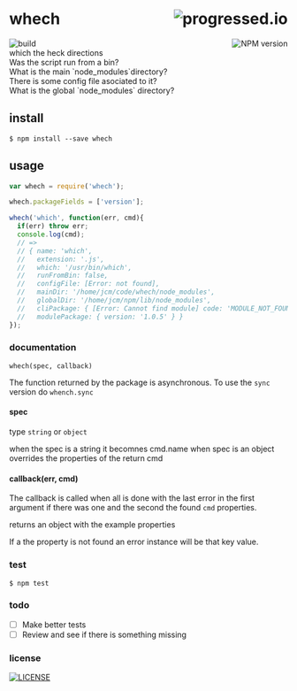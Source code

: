 # whech [<img alt="progressed.io" src="http://progressed.io/bar/50" align="right"/>](https://github.com/fehmicansaglam/progressed.io)

[<img alt="build" src="http://img.shields.io/travis/stringparser/node-whech/master.svg?style=flat-square" align="left"/>](https://travis-ci.org/stringparser/node-whech/builds)
[<img alt="NPM version" src="http://img.shields.io/npm/v/whech.svg?style=flat-square" align="right"/>](http://www.npmjs.org/package/whech)

<br>
which the heck directions

<br>
Was the script run from a bin? <br>
What is the main `node_modules`directory?<br>
There is some config file asociated to it?<br>
What is the global `node_modules` directory?<br>

## install

    $ npm install --save whech

## usage 

```javascript
var whech = require('whech');

whech.packageFields = ['version'];

whech('which', function(err, cmd){
  if(err) throw err;
  console.log(cmd);
  // =>
  // { name: 'which',
  //   extension: '.js',
  //   which: '/usr/bin/which',
  //   runFromBin: false,
  //   configFile: [Error: not found],
  //   mainDir: '/home/jcm/code/whech/node_modules',
  //   globalDir: '/home/jcm/npm/lib/node_modules',
  //   cliPackage: { [Error: Cannot find module] code: 'MODULE_NOT_FOUND' },
  //   modulePackage: { version: '1.0.5' } }
});
```


### documentation

`whech(spec, callback)`

The function returned by the package is asynchronous. To use the `sync` version do `whench.sync`

#### spec 
type `string` or `object`

when the spec is  a string it becomnes cmd.name
when spec is an object overrides the properties of the return cmd

#### callback(err, cmd)

The callback is called when all is done with the last error in the first argument if there was one and the second the found `cmd` properties.

returns an object with the example properties

If a the property is not found an error instance will be that key value.

### test

    $ npm test

### todo

 - [ ] Make better tests
 - [ ] Review and see if there is something missing

### license

[<img alt="LICENSE" src="http://img.shields.io/npm/l/whech.svg?style=flat-square"/>](http://opensource.org/licenses/MIT)
